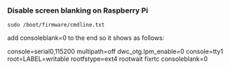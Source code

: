 ### Disable screen blanking on Raspberry Pi

```
sudo /boot/firmware/cmdline.txt
```

add consoleblank=0 to the end so it shows as follows:

console=serial0,115200 multipath=off dwc_otg.lpm_enable=0 console=tty1 root=LABEL=writable rootfstype=ext4 rootwait fixrtc consoleblank=0
